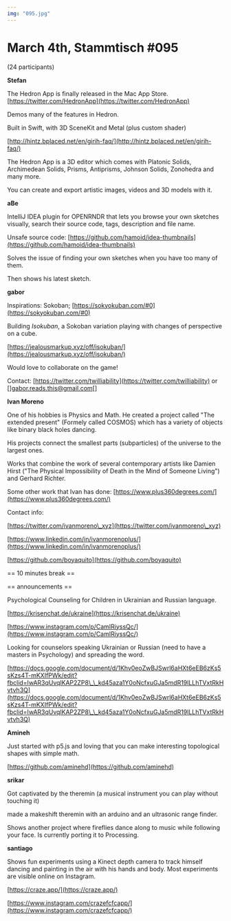 ```yaml
---
img: "095.jpg"
---
```


# **March 4th, Stammtisch #095**

(24 participants)



**Stefan**

The Hedron App is finally released in the Mac App Store. [https://twitter.com/HedronApp](https://twitter.com/HedronApp)

Demos many of the features in Hedron.

Built in Swift, with 3D SceneKit and Metal (plus custom shader)

[http://hintz.bplaced.net/en/girih-faq/](http://hintz.bplaced.net/en/girih-faq/)

The Hedron App is a 3D editor which comes with Platonic Solids, Archimedean Solids, Prisms, Antiprisms, Johnson Solids, Zonohedra and many more.

You can create and export artistic images, videos and 3D models with it.



**aBe**

IntelliJ IDEA plugin for OPENRNDR that lets you browse your own sketches visually, search their source code, tags, description and file name. 

Unsafe source code: [https://github.com/hamoid/idea-thumbnails](https://github.com/hamoid/idea-thumbnails)

Solves the issue of finding your own sketches when you have too many of them.

Then shows his latest sketch.



**gabor**

Inspirations: Sokoban; [https://sokyokuban.com/#0](https://sokyokuban.com/#0)

Building *Isokuban*, a Sokoban variation playing with changes of perspective on a cube.

[https://jealousmarkup.xyz/off/isokuban/](https://jealousmarkup.xyz/off/isokuban/)

Would love to collaborate on the game!

Contact: [https://twitter.com/twilliability](https://twitter.com/twilliability) or []gabor.reads.this@gmail.com[]





**Ivan Moreno**

One of his hobbies is Physics and Math. He created a project called "The extended present" (Formely called COSMOS) which has a variety of objects like binary black holes dancing.

His projects connect the smallest parts (subparticles) of the universe to the largest ones.



Works that combine the work of several contemporary artists like Damien Hirst ("The Physical Impossibility of Death in the Mind of Someone Living") and Gerhard Richter.



Some other work that Ivan has done: [https://www.plus360degrees.com/](https://www.plus360degrees.com/)



Contact info:

[https://twitter.com/ivanmoreno\_xyz](https://twitter.com/ivanmoreno\_xyz)

[https://www.linkedin.com/in/ivanmorenoplus/](https://www.linkedin.com/in/ivanmorenoplus/)

[https://github.com/boyaquito](https://github.com/boyaquito)





== 10 minutes break ==



== announcements ==



Psychological Counseling for Children in Ukrainian and Russian language.

[https://krisenchat.de/ukraine](https://krisenchat.de/ukraine)

[https://www.instagram.com/p/CamIRiyssQc/](https://www.instagram.com/p/CamIRiyssQc/)



Looking for counselors speaking Ukrainian or Russian (need to have a masters in Psychology) and spreading the word.

[https://docs.google.com/document/d/1Khv0eoZwBJSwrl6aHXt6eEB6zKs5sKzs4T-mKXIfPWk/edit?fbclid=IwAR3qUvqlKAP2ZP8\_\_kd45aza1Y0oNcfxuGJa5mdR19lLLhTVxtRkHvtvh3Q](https://docs.google.com/document/d/1Khv0eoZwBJSwrl6aHXt6eEB6zKs5sKzs4T-mKXIfPWk/edit?fbclid=IwAR3qUvqlKAP2ZP8\_\_kd45aza1Y0oNcfxuGJa5mdR19lLLhTVxtRkHvtvh3Q)





**Amineh**

Just started with p5.js and loving that you can make interesting topological shapes with simple math.

[https://github.com/aminehd](https://github.com/aminehd)



**srikar**

Got captivated by the theremin (a musical instrument you can play without touching it)

made a makeshift theremin with an arduino and an ultrasonic range finder.

Shows another project where fireflies dance along to music while following your face. Is currently porting it to Processing.



**santiago**

Shows fun experiments using a Kinect depth camera to track himself dancing and painting in the air with his hands and body. Most experiments are visible online on Instagram.

[https://craze.app/](https://craze.app/)

[https://www.instagram.com/crazefcfcapp/](https://www.instagram.com/crazefcfcapp/)

